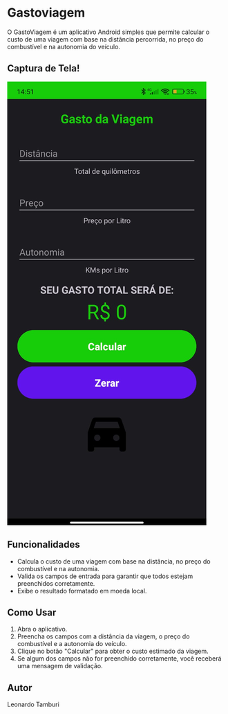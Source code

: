 # Gastoviagem

O GastoViagem é um aplicativo Android simples que permite calcular o custo de uma viagem com base na distância percorrida, no preço do combustível e na autonomia do veículo.

## Captura de Tela!
![Texto Alternativo](https://github.com/LeoTamburi/Gastoviagem/blob/main/app.jpg?raw=true)

## Funcionalidades

- Calcula o custo de uma viagem com base na distância, no preço do combustível e na autonomia.
- Valida os campos de entrada para garantir que todos estejam preenchidos corretamente.
- Exibe o resultado formatado em moeda local.

## Como Usar

1. Abra o aplicativo.
2. Preencha os campos com a distância da viagem, o preço do combustível e a autonomia do veículo.
3. Clique no botão "Calcular" para obter o custo estimado da viagem.
4. Se algum dos campos não for preenchido corretamente, você receberá uma mensagem de validação.

## Autor
Leonardo Tamburi

